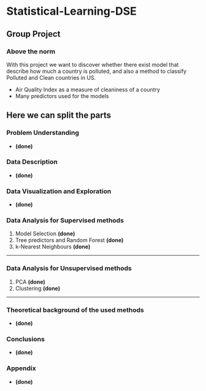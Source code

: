 # Statistical-Learning-DSE

## Group Project

### Above the norm

With this project we want to discover whether there exist model that describe how much a country is polluted, and also a method to classify Polluted and Clean countries in US.

- Air Quality Index as a measure of cleaniness of a country
- Many predictors used for the models

## Here we can split the parts

### Problem Understanding
- **(done)**
### Data Description
- **(done)**
### Data Visualization and Exploration
- **(done)**
### Data Analysis for Supervised methods
1. Model Selection  **(done)**
2. Tree predictors and Random Forest  **(done)**
3. k-Nearest Neighbours  **(done)**
___
### Data Analysis for Unsupervised methods
1. PCA **(done)**
2. Clustering **(done)**
___
### Theoretical background of the used methods
- **(done)**
### Conclusions
- **(done)**
### Appendix
-  **(done)**

